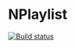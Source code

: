 # NPlaylist

[![Build status](https://ci.appveyor.com/api/projects/status/x5nfnkd2vawcmi89/branch/master?svg=true)](https://ci.appveyor.com/project/aivascu/nplaylist/branch/master)